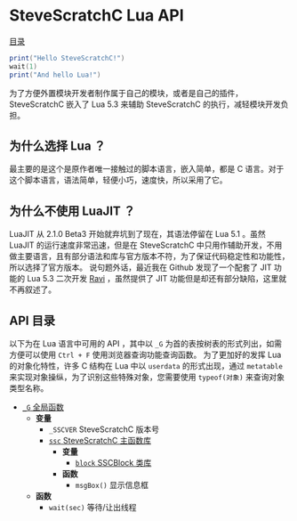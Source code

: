 # SteveScratchC Lua API

[目录](../index.md#目录)

```lua
print("Hello SteveScratchC!")
wait(1)
print("And hello Lua!")
```

为了方便外置模块开发者制作属于自己的模块，或者是自己的插件， SteveScratchC 嵌入了 Lua 5.3 来辅助 SteveScratchC 的执行，减轻模块开发负担。

## 为什么选择 Lua ？

最主要的是这个是原作者唯一接触过的脚本语言，嵌入简单，都是 C 语言。对于这个脚本语言，语法简单，轻便小巧，速度快，所以采用了它。

## 为什么不使用 LuaJIT ？

LuaJIT 从 2.1.0 Beta3 开始就弃坑到了现在，其语法停留在 Lua 5.1 。虽然 LuaJIT 的运行速度非常迅速，但是在 SteveScratchC 中只用作辅助开发，不用做主要语言，且有部分语法和库与官方版本不符，为了保证代码稳定性和功能性，所以选择了官方版本。
说句题外话，最近我在 Github 发现了一个配套了 JIT 功能的 Lua 5.3 二次开发 [Ravi](https://github.com/dibyendumajumdar/ravi) ，虽然提供了 JIT 功能但是却还有部分缺陷，这里就不再叙述了。

## API 目录

以下为在 Lua 语言中可用的 API ，其中以 `_G` 为首的表按树表的形式列出，如需方便可以使用 `Ctrl + F` 使用浏览器查询功能查询函数。
为了更加好的发挥 Lua 的对象化特性，许多 C 结构在 Lua 中以 `userdata` 的形式出现，通过 `metatable` 来实现对象操纵，为了识别这些特殊对象，您需要使用 `typeof(对象)` 来查询对象类型名称。

- [`_G` 全局函数](GLOBAL.md#\_G)
    - **变量**
        - `_SSCVER` SteveScratchC 版本号
        - [`ssc` SteveScratchC 主函数库](ssc.md#ssc)
            - **变量**
                - [`block` SSCBlock 类库](SSCBlock.md#ssc)
            - **函数**
                - `msgBox()` 显示信息框
    - **函数**
        - `wait(sec)` 等待/让出线程
        


